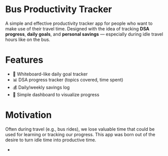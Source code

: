 # Bus Productivity Tracker

A simple and effective productivity tracker app for people who want to make use of their travel time. Designed with the idea of tracking **DSA progress**, **daily goals**, and **personal savings** — especially during idle travel hours like on the bus.

 # Features

- 🧠 Whiteboard-like daily goal tracker
- 📊 DSA progress tracker (topics covered, time spent)
- 💰 Daily/weekly savings log
- 📅 Simple dashboard to visualize progress

 # Motivation

Often during travel (e.g., bus rides), we lose valuable time that could be used for learning or tracking our progress. This app was born out of the desire to turn idle time into productive time.

*

